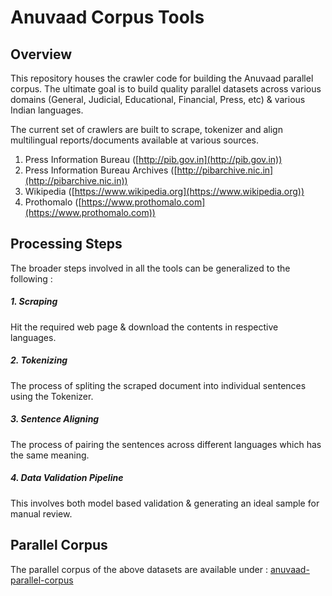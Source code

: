 # Anuvaad Corpus Tools

## Overview
This repository houses the crawler code for building the Anuvaad parallel corpus.
The ultimate goal is to build quality parallel datasets across various domains
(General, Judicial, Educational, Financial, Press, etc) & various Indian languages.

The current set of crawlers are built to scrape, tokenizer and align
multilingual reports/documents available at various sources.

1. Press Information Bureau ([http://pib.gov.in](http://pib.gov.in))
2. Press Information Bureau Archives ([http://pibarchive.nic.in](http://pibarchive.nic.in))
3. Wikipedia ([https://www.wikipedia.org](https://www.wikipedia.org))
4. Prothomalo ([https://www.prothomalo.com](https://www.prothomalo.com))


## Processing Steps
The broader steps involved in all the tools can be generalized to the following :
##### 1. Scraping
Hit the required web page & download the contents in respective languages.

##### 2. Tokenizing
The process of spliting the scraped document into individual sentences using the Tokenizer.

##### 3. Sentence Aligning
The process of pairing the sentences across different languages which has the same meaning.

##### 4. Data Validation Pipeline
This involves both model based validation & generating an ideal sample for manual review.

## Parallel Corpus
The parallel corpus of the above datasets are available under :
[anuvaad-parallel-corpus](https://github.com/project-anuvaad/anuvaad-parallel-corpus)
